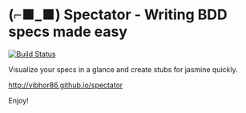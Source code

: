 (⌐■_■) Spectator - Writing BDD specs made easy
===============================================

[![Build Status](https://travis-ci.org/vibhor86/spectator.png?branch=master)](https://travis-ci.org/vibhor86/spectator)

Visualize your specs in a glance and create stubs for jasmine quickly.

http://vibhor86.github.io/spectator

Enjoy!
